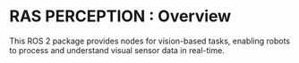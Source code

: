 # RAS PERCEPTION : Overview

This ROS 2 package provides nodes for vision-based tasks, enabling robots to process and understand visual sensor data in real-time.